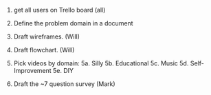 1. get all users on Trello board (all)
2. Define the problem domain in a document
3. Draft wireframes. (Will)
4. Draft flowchart. (Will)
5. Pick videos by domain:
  5a. Silly
  5b. Educational
  5c. Music
  5d. Self-Improvement
  5e. DIY

6. Draft the ~7 question survey (Mark)
